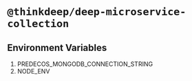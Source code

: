 # `@thinkdeep/deep-microservice-collection`

## Environment Variables
1. PREDECOS_MONGODB_CONNECTION_STRING
1. NODE_ENV